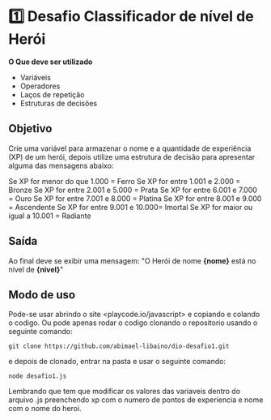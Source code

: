 # 1️⃣ Desafio Classificador de nível de Herói

**O Que deve ser utilizado**

- Variáveis
- Operadores
- Laços de repetição
- Estruturas de decisões

## Objetivo

Crie uma variável para armazenar o nome e a quantidade de experiência (XP) de um herói, depois utilize uma estrutura de decisão para apresentar alguma das mensagens abaixo:

Se XP for menor do que 1.000 = Ferro
Se XP for entre 1.001 e 2.000 = Bronze
Se XP for entre 2.001 e 5.000 = Prata
Se XP for entre 6.001 e 7.000 = Ouro
Se XP for entre 7.001 e 8.000 = Platina
Se XP for entre 8.001 e 9.000 = Ascendente
Se XP for entre 9.001 e 10.000= Imortal
Se XP for maior ou igual a 10.001 = Radiante

## Saída

Ao final deve se exibir uma mensagem:
"O Herói de nome **{nome}** está no nível de **{nivel}**"
## Modo de uso
Pode-se usar abrindo o site <playcode.io/javascript> e copiando e colando o codigo. Ou pode apenas rodar o codigo clonando o repositorio usando o seguinte comando:

~~~ 
git clone https://github.com/abimael-libaino/dio-desafio1.git 
~~~
e depois de clonado, entrar na pasta e usar o seguinte comando:
~~~
node desafio1.js
~~~
Lembrando que tem que modificar os valores das variaveis dentro do arquivo .js preenchendo xp com o numero de pontos de experiencia e nome com o nome do heroi.